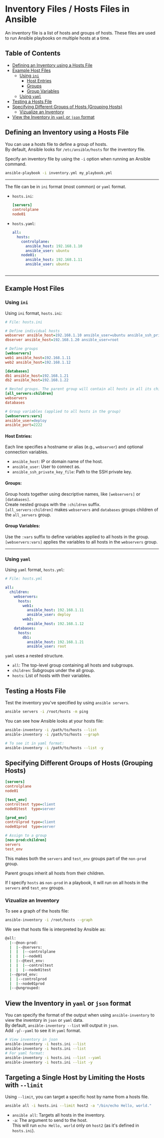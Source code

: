 # Inventory Files / Hosts Files in Ansible

An inventory file is a list of hosts and groups of hosts. 
These files are used to run Ansible playbooks on multiple hosts at a time.  

## Table of Contents
* [Defining an Inventory using a Hosts File](#defining-an-inventory-using-a-hosts-file) 
* [Example Host Files](#example-host-files) 
    * [Using `ini`](#using-ini) 
        * [Host Entries](#host-entries) 
        * [Groups](#groups) 
        * [Group Variables](#group-variables) 
    * [Using `yaml`](#using-yaml) 
* [Testing a Hosts File](#testing-a-hosts-file) 
* [Specifying Different Groups of Hosts (Grouping Hosts)](#specifying-different-groups-of-hosts-grouping-hosts) 
    * [Vizualize an Inventory](#vizualize-an-inventory) 
* [View the Inventory in `yaml` or `json` format](#view-the-inventory-in-yaml-or-json-format) 


## Defining an Inventory using a Hosts File
You can use a hosts file to define a group of hosts.  
By default, Ansible looks for `/etc/ansible/hosts` for the inventory file.  

Specify an inventory file by using the `-i` option when running an Ansible command.
```bash
ansible-playbook -i inventory.yml my_playbook.yml
```

---

The file can be in `ini` format (most common) or `yaml` format.  
* `hosts.ini`:
  ```ini
  [servers]
  controlplane
  node01
  ```

* `hosts.yaml`:
  ```yaml
  all:
    hosts:
      controlplane:
        ansible_host: 192.168.1.10
        ansible_user: ubuntu
      node01:
        ansible_host: 192.168.1.11
        ansible_user: ubuntu
      
  ```

---

## Example Host Files

### Using `ini`
Using `ini` format, `hosts.ini`:
```ini
# File: hosts.ini

# Define individual hosts
webserver ansible_host=192.168.1.10 ansible_user=ubuntu ansible_ssh_private_key_file=~/.ssh/id_rsa
dbserver ansible_host=192.168.1.20 ansible_user=root

# Define groups
[webservers]
web1 ansible_host=192.168.1.11
web2 ansible_host=192.168.1.12

[databases]
db1 ansible_host=192.168.1.21
db2 ansible_host=192.168.1.22

# Nested groups. The parent group will contain all hosts in all its child groups.
[all_servers:children]
webservers
databases

# Group variables (applied to all hosts in the group)
[webservers:vars]
ansible_user=deploy
ansible_port=2222
```

#### Host Entries:

Each line specifies a hostname or alias (e.g., `webserver`) and optional connection variables.
* `ansible_host`: IP or domain name of the host.
* `ansible_user`: User to connect as.
* `ansible_ssh_private_key_file`: Path to the SSH private key.

#### Groups:

Group hosts together using descriptive names, like `[webservers]` or `[databases]`.  
Create nested groups with the `:children` suffix.  
`[all_servers:children]` makes `webservers` and `databases` groups children of the `all_servers` group.  

#### Group Variables:

Use the `:vars` suffix to define variables applied to all hosts in the group.  
`[webservers:vars]` applies the variables to all hosts in the `webservers` group.  

---

### Using `yaml`
Using `yaml` format, `hosts.yml`:
```yaml
# File: hosts.yml

all:
  children:
    webservers:
      hosts:
        web1:
          ansible_host: 192.168.1.11
          ansible_user: deploy
        web2:
          ansible_host: 192.168.1.12
    databases:
      hosts:
        db1:
          ansible_host: 192.168.1.21
          ansible_user: root
```

`yaml` uses a nested structure.
* `all`: The top-level group containing all hosts and subgroups.
* `children`: Subgroups under the all group.
* `hosts`: List of hosts with their variables.

## Testing a Hosts File
Test the inventory you've specified by using `ansible servers`.  
```bash
ansible servers -i /root/hosts -m ping
```

You can see how Ansible looks at your hosts file:
```bash
ansible-inventory -i /path/to/hosts --list
ansible-inventory -i /path/to/hosts --graph

# To see it in yaml format:
ansible-inventory -i /path/to/hosts --list -y
```

## Specifying Different Groups of Hosts (Grouping Hosts)
```ini
[servers]
controlplane
node01

[test_env]
controltest type=client
node01test  type=server

[prod_env]
controlprod type=client
node01prod  type=server

# Assign to a group
[non-prod:children]
servers
test_env
```

This makes both the `servers` and `test_env` groups part of the `non-prod` group.  
 
Parent groups inherit all hosts from their children.  

If I specify `hosts` as `non-prod` in a playbook, it will run on all hosts in 
the `servers` and `test_env` groups.


### Vizualize an Inventory
To see a graph of the hosts file:
```bash
ansible-inventory -i /root/hosts --graph
```
We see that hosts file is interpreted by Ansible as:
```bash
@all:
  |--@non-prod:
  |  |--@servers:
  |  |  |--controlplane
  |  |  |--node01
  |  |--@test_env:
  |  |  |--controltest
  |  |  |--node01test
  |--@prod_env:
  |  |--controlprod
  |  |--node01prod
  |--@ungrouped:
```

## View the Inventory in `yaml` or `json` format
You can specify the format of the output when using `ansible-inventory` to view the
inventory in `json` or `yaml` data.  
By default, `ansible-inventory --list` will output in `json`.  
Add `-y`/`--yaml` to see it in `yaml` format.  
```bash
# View inventory in json
ansible-inventory -i hosts.ini --list 
ansible-inventory -i hosts.ini --list 
# For yaml format:
ansible-inventory -i hosts.ini --list --yaml
ansible-inventory -i hosts.ini --list -y
```

## Targeting a Single Host by Limiting the Hosts with `--limit`
Using `--limit`, you can target a specific host by name from a hosts file.  

```bash
ansible all -i hosts.ini --limit host2 -a "/bin/echo Hello, world."
```
* `ansible all`: Targets all hosts in the inventory.  
* `-a`: The argument to send to the host.  
This will run `echo Hello, world` only on `host2` (as it's defined in `hosts.ini`).  



